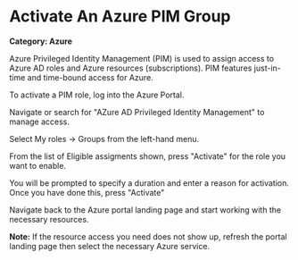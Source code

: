 # Activate An Azure PIM Group

__Category: Azure__

Azure Privileged Identity Management (PIM) is used to assign access to Azure AD roles and Azure resources (subscriptions). PIM features just-in-time and time-bound access for Azure.

To activate a PIM role, log into the Azure Portal.

Navigate or search for "AZure AD Privileged Identity Management" to manage access.

Select My roles -> Groups from the left-hand menu.

From the list of Eligible assigments shown, press "Activate" for the role you want to enable.

You will be prompted to specify a duration and enter a reason for activation. Once you have done this, press "Activate"

Navigate back to the Azure portal landing page and start working with the necessary resources.

__Note:__ If the resource access you need does not show up, refresh the portal landing page then select the necessary Azure service.
